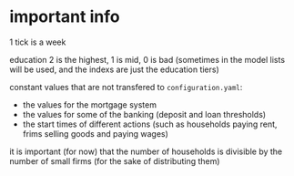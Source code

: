 # important info

1 tick is a week

education 2 is the highest, 1 is mid, 0 is bad (sometimes in the model lists will be used, and the indexs are just the education tiers)

constant values that are not transfered to `configuration.yaml`:
  * the values for the mortgage system
  * the values for some of the banking (deposit and loan thresholds)
  * the start times of different actions (such as households paying rent, frims selling goods and paying wages)

it is important (for now) that the number of households is divisible by the number of small firms (for the sake of distributing them)